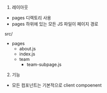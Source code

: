 1. 레이아웃
- pages 디렉토리 사용
- pages 하위에 있는 모든 JS 파일이 페이지 경로

src/
  - pages
    - about.js
    - index.js
    - team
      - team-subpage.js

2. 기능
- 모든 컴포넌트는 기본적으로 client compoenent